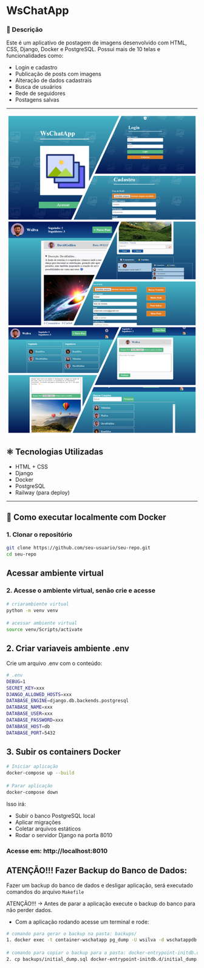 # WsChatApp

### 📜 Descrição

Este é um aplicativo de postagem de imagens desenvolvido com HTML, CSS, Django, Docker e PostgreSQL. Possui mais de 10 telas e funcionalidades como:

- Login e cadastro
- Publicação de posts com imagens
- Alteração de dados cadastrais
- Busca de usuários
- Rede de seguidores
- Postagens salvas

---

<img src="./setup/static/assets/img/wschatapp4.png" width="600px" alt="Tela do WsChatApp">

## ⚛️ Tecnologias Utilizadas

- HTML + CSS
- Django
- Docker
- PostgreSQL
- Railway (para deploy)

---

## 🐳 Como executar localmente com Docker

### 1. Clonar o repositório

```bash
git clone https://github.com/seu-usuario/seu-repo.git
cd seu-repo
```

## Acessar ambiente virtual

### 2. Acesse o ambiente virtual, senão crie e acesse
```bash
# criarambiente virtual
python -m venv venv

# acessar ambiente virtual
source venv/Scripts/activate
```


##  2. Criar variaveis ambiente .env

Crie um arquivo .env com o conteúdo:

```bash
# .env
DEBUG=1
SECRET_KEY=xxx
DJANGO_ALLOWED_HOSTS=xxx
DATABASE_ENGINE=django.db.backends.postgresql
DATABASE_NAME=xxx
DATABASE_USER=xxx
DATABASE_PASSWORD=xxx
DATABASE_HOST=db
DATABASE_PORT=5432
```

## 3. Subir os containers Docker

```bash
# Iniciar aplicação
docker-compose up --build

# Parar aplicação
docker-compose down
```

Isso irá: 
- Subir o banco PostgreSQL local
- Aplicar migrações
- Coletar arquivos estáticos
- Rodar o servidor Django na porta 8010

### Acesse em: http://localhost:8010


## ATENÇÃO!!! Fazer Backup do Banco de Dados:

Fazer um backup do banco de dados e desligar aplicação, será executado comandos do arquivo 
``Makefile``

ATENÇÃO!!! -> Antes de parar a aplicação execute o backup do banco para não perder dados.
- Com a aplicação rodando acesse um terminal e rode:

```bash
# comando para gerar o backup na pasta: backups/
1. docker exec -t container-wschatapp pg_dump -U wsilva -d wschatappdb > backups/initial_dump.sql

# comando para copiar o backup para a pasta: docker-entrypoint-initdb.d/
2. cp backups/initial_dump.sql docker-entrypoint-initdb.d/initial_dump.sql
```


